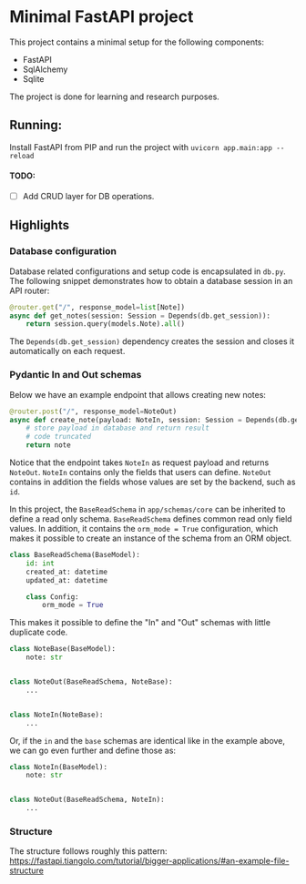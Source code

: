 # Minimal FastAPI project

This project contains a minimal setup for the following components:

- FastAPI
- SqlAlchemy
- Sqlite

The project is done for learning and research purposes.

## Running:

Install FastAPI from PIP and run the project with
`uvicorn app.main:app --reload`

#### TODO:

- [ ] Add CRUD layer for DB operations.

## Highlights

### Database configuration

Database related configurations and setup code is encapsulated in `db.py`. The following snippet demonstrates how to
obtain a database session in an API router:

```python
@router.get("/", response_model=list[Note])
async def get_notes(session: Session = Depends(db.get_session)):
    return session.query(models.Note).all()
```

The `Depends(db.get_session)` dependency creates the session and closes it automatically on each request.

### Pydantic In and Out schemas

Below we have an example endpoint that allows creating new notes:

```python
@router.post("/", response_model=NoteOut)
async def create_note(payload: NoteIn, session: Session = Depends(db.get_session)) -> NoteOut:
    # store payload in database and return result 
    # code truncated
    return note
```

Notice that the endpoint takes `NoteIn` as request payload and returns `NoteOut`. `NoteIn` contains only the fields that
users can define. `NoteOut` contains in addition the fields whose values are set by the backend, such as `id`.

In this project, the `BaseReadSchema` in `app/schemas/core` can be inherited to define a read only
schema. `BaseReadSchema` defines common read only field values. In addition, it contains the `orm_mode = True`
configuration, which makes it possible to create an instance of the schema from an ORM object.

```python
class BaseReadSchema(BaseModel):
    id: int
    created_at: datetime
    updated_at: datetime

    class Config:
        orm_mode = True
```

This makes it possible to define the "In" and "Out" schemas with little duplicate code.

```python
class NoteBase(BaseModel):
    note: str


class NoteOut(BaseReadSchema, NoteBase):
    ...


class NoteIn(NoteBase):
    ...
```

Or, if the `in` and the `base` schemas are identical like in the example above, we can go even further and define those
as:

```python
class NoteIn(BaseModel):
    note: str


class NoteOut(BaseReadSchema, NoteIn):
    ...
```

### Structure

The structure follows roughly this
pattern: https://fastapi.tiangolo.com/tutorial/bigger-applications/#an-example-file-structure